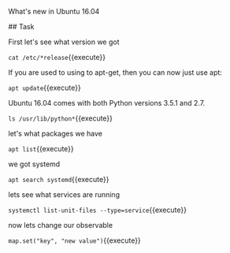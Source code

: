 What's new in Ubuntu 16.04

## Task

First let's see what version we got 

`cat /etc/*release`{{execute}}

If you are used to using to apt-get, then you can now just use apt:

`apt update`{{execute}}

Ubuntu 16.04 comes with both Python versions 3.5.1 and 2.7. 

`ls /usr/lib/python*`{{execute}}

let's what packages we have

`apt list`{{execute}}

we got systemd 

`apt search systemd`{{execute}}

lets see what services are running

`systemctl list-unit-files --type=service`{{execute}}

now lets change our observable

`map.set("key", "new value")`{{execute}}
